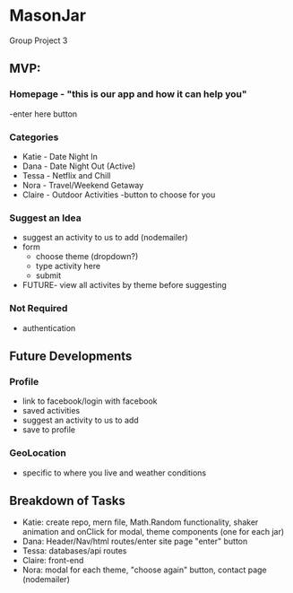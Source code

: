 # MasonJar
Group Project 3

## MVP:

### Homepage - "this is our app and how it can help you"
-enter here button

### Categories
- Katie - Date Night In
- Dana - Date Night Out (Active)
- Tessa - Netflix and Chill
- Nora - Travel/Weekend Getaway
- Claire - Outdoor Activities
-button to choose for you

### Suggest an Idea
- suggest an activity to us to add (nodemailer)
- form
  - choose theme (dropdown?)
  - type activity here
  - submit
- FUTURE- view all activites by theme before suggesting  

### Not Required
- authentication

## Future Developments
### Profile
- link to facebook/login with facebook
- saved activities
- suggest an activity to us to add
- save to profile
### GeoLocation
- specific to where you live and weather conditions

## Breakdown of Tasks
- Katie: create repo, mern file, Math.Random functionality, shaker animation and onClick for modal, theme components (one for each jar)
- Dana: Header/Nav/html routes/enter site page "enter" button
- Tessa: databases/api routes
- Claire: front-end
- Nora: modal for each theme, "choose again" button, contact page (nodemailer)


